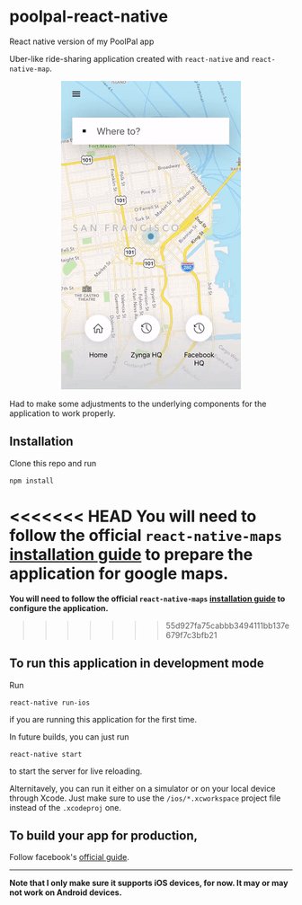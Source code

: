 # poolpal-react-native

React native version of my PoolPal app

Uber-like ride-sharing application created with `react-native` and `react-native-map`.

<p align="center">
    <img src="https://github.com/davidwu220/poolpal-react-native/blob/master/uber-animation-small.gif" alt="Uber-like animation" />
</p>

Had to make some adjustments to the underlying components for the application to work properly.

## Installation

Clone this repo and run

```
npm install
```

<<<<<<< HEAD
**You will need to follow the official `react-native-maps` [installation guide](https://github.com/react-community/react-native-maps/blob/master/docs/installation.md) to prepare the application for google maps.**
=======
**You will need to follow the official `react-native-maps` [installation guide](https://github.com/react-community/react-native-maps/blob/master/docs/installation.md) to configure the application.**
>>>>>>> 55d927fa75cabbb3494111bb137e679f7c3bfb21

## To run this application in development mode

Run

```
react-native run-ios
```

if you are running this application for the first time.

In future builds, you can just run

```
react-native start
```

to start the server for live reloading.

Alternitavely, you can run it either on a simulator or on your local device through Xcode. Just make sure to use the `/ios/*.xcworkspace` project file instead of the `.xcodeproj` one.

## To build your app for production,

Follow facebook's [official guide](https://facebook.github.io/react-native/docs/running-on-device).

---

**Note that I only make sure it supports iOS devices, for now. It may or may not work on Android devices.**

